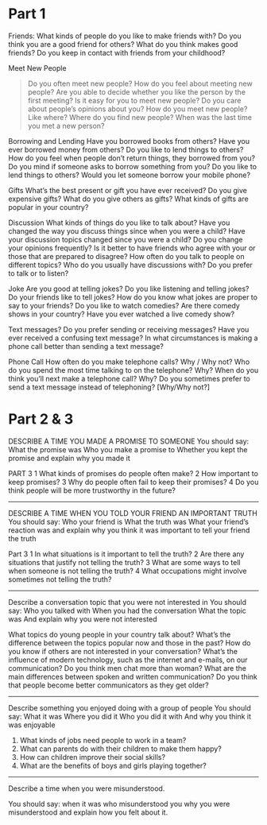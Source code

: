 Part 1
======

Friends:
What kinds of people do you like to make friends with?
Do you think you are a good friend for others?
What do you think makes good friends?
Do you keep in contact with friends from your childhood?

Meet New People
> Do you often meet new people?
> How do you feel about meeting new people?
> Are you able to decide whether you like the person by the first meeting?
> Is it easy for you to meet new people?
> Do you care about people’s opinions about you?
> How do you meet new people? Like where? Where do you find new people?
> When was the last time you met a new person?


Borrowing and Lending
Have you borrowed books from others?
Have you ever borrowed money from others?
Do you like to lend things to others?
How do you feel when people don’t return things, they borrowed from you?
Do you mind if someone asks to borrow something from you?
Do you like to lend things to others?
Would you let someone borrow your mobile phone?


Gifts
What’s the best present or gift you have ever received?
Do you give expensive gifts?
What do you give others as gifts?
What kinds of gifts are popular in your country?

Discussion
What kinds of things do you like to talk about?
Have you changed the way you discuss things since when you were a child?
Have your discussion topics changed since you were a child?
Do you change your opinions frequently?
Is it better to have friends who agree with your or those that are prepared to disagree?
How often do you talk to people on different topics?
Who do you usually have discussions with?
Do you prefer to talk or to listen?

Joke
Are you good at telling jokes?
Do you like listening and telling jokes?
Do your friends like to tell jokes?
How do you know what jokes are proper to say to your friends?
Do you like to watch comedies?
Are there comedy shows in your country?
Have you ever watched a live comedy show?

Text messages?
Do you prefer sending or receiving messages?
Have you ever received a confusing text message?
In what circumstances is making a phone call better than sending a text message?

Phone Call
How often do you make telephone calls? Why / Why not?
Who do you spend the most time talking to on the telephone? Why?
When do you think you’ll next make a telephone call? Why?
Do you sometimes prefer to send a text message instead of telephoning? [Why/Why not?]



Part 2 & 3
===========


DESCRIBE A TIME YOU MADE A PROMISE TO SOMEONE
You should say:
What the promise was
Who you make a promise to
Whether you kept the promise
and explain why you made it

PART 3
1 What kinds of promises do people often make?
2 How important to keep promises?
3 Why do people often fail to keep their promises?
4 Do you think people will be more trustworthy in the future?

---

DESCRIBE A TIME WHEN YOU TOLD YOUR FRIEND AN IMPORTANT TRUTH
You should say:
Who your friend is
What the truth was
What your friend’s reaction was
and explain why you think it was important to tell your friend the truth

Part 3
1 In what situations is it important to tell the truth?
2 Are there any situations that justify not telling the truth?
3 What are some ways to tell when someone is not telling the truth?
4 What occupations might involve sometimes not telling the truth?

---

Describe a conversation topic that you were not interested in
You should say:
Who you talked with
When you had the conversation
What the topic was
And explain why you were not interested

What topics do young people in your country talk about?
What’s the difference between the topics popular now and those in the past?
How do you know if others are not interested in your conversation?
What’s the influence of modern technology, such as the internet and e-mails, on our communication?
Do you think men chat more than woman?
What are the main differences between spoken and written communication?
Do you think that people become better communicators as they get older?

---

Describe something you enjoyed doing with a group of people
You should say:
What it was
Where you did it
Who you did it with
And why you think it was enjoyable

1) What kinds of jobs need people to work in a team?
2) What can parents do with their children to make them happy?
3) How can children improve their social skills?
4) What are the benefits of boys and girls playing together?

---

Describe a time when you were misunderstood.

You should say:
when it was
who misunderstood you
why you were misunderstood
and explain how you felt about it.
